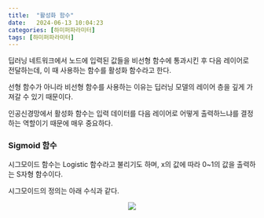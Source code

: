 ```yaml
---
title:  "활성화 함수"
date:   2024-06-13 10:04:23
categories: [하미퍼파라미터]
tags: [하미퍼파라미터]
---
```

딥러닝 네트워크에서 노드에 입력된 값들을 비선형 함수에 통과시킨 후 다음 레이어로 전달하는데, 이 때 사용하는 함수를 활성화 함수라고 한다.  

선형 함수가 아니라 비선형 함수를 사용하는 이유는 딥러닝 모델의 레이어 층을 깊게 가져갈 수 있기 때문이다.  

인공신경망에서 활성화 함수는 입력 데이터를 다음 레이어로 어떻게 출력하느냐를 결정하는 역할이기 때문에 매우 중요하다.  

<h3>Sigmoid 함수</h3>  

시그모이드 함수는 Logistic 함수라고 불리기도 하며, x의 값에 따라 0~1의 값을 출력하는 S자형 함수이다.  

시그모이드의 정의는 아래 수식과 같다.

<p align="center"><img src="{{ site.baseurl }}/images/2024/06MLP/1.png" onerror="this.src='{{ site.baseurl }}/images/404img.jpg';"></p>  


